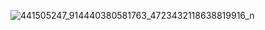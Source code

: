 ![441505247_914440380581763_4723432118638819916_n](https://github.com/user-attachments/assets/431d7bbd-3755-4bf6-98b3-f1cf092e68ee)
